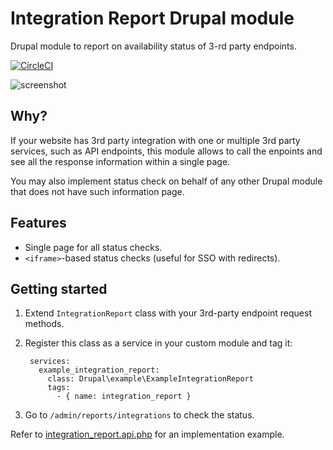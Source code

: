 # Integration Report Drupal module
Drupal module to report on availability status of 3-rd party endpoints.

[![CircleCI](https://circleci.com/gh/integratedexperts/integration_report.svg?style=shield)](https://circleci.com/gh/integratedexperts/integration_report)

![screenshot](https://user-images.githubusercontent.com/378794/39668688-daf598bc-5117-11e8-9d15-5459278d164e.png)

## Why?
If your website has 3rd party integration with one or multiple 3rd party
services, such as API endpoints, this module allows to call the enpoints and
see all the response information within a single page.

You may also implement status check on behalf of any other Drupal module that
does not have such information page.

## Features
- Single page for all status checks.
- `<iframe>`-based status checks (useful for SSO with redirects).

## Getting started
1. Extend `IntegrationReport` class with your 3rd-party endpoint request
   methods.
2. Register this class as a service in your custom module and tag it:

        services:
          example_integration_report:
            class: Drupal\example\ExampleIntegrationReport
            tags:
              - { name: integration_report }

3. Go to `/admin/reports/integrations` to check the status.

Refer to [integration_report.api.php](integration_report.api.php) for an
implementation example.
